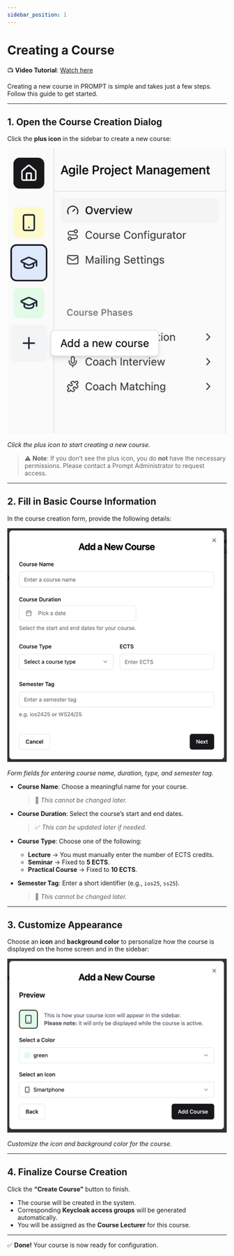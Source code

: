 ```yaml
---
sidebar_position: 1
---
```


# Creating a Course

📺 **Video Tutorial**: [Watch here](https://live.rbg.tum.de/w/artemisintro/60489)

Creating a new course in PROMPT is simple and takes just a few steps. Follow this guide to get started.

---

## 1. Open the Course Creation Dialog

Click the **plus icon** in the sidebar to create a new course:

![Add Course Button in Sidebar](./images/add_course_1.png)

*Click the plus icon to start creating a new course.*

> ⚠️ **Note**: If you don’t see the plus icon, you do **not** have the necessary permissions. Please contact a Prompt Administrator to request access.

---

## 2. Fill in Basic Course Information

In the course creation form, provide the following details:

![Course Details Form](./images/add_course_2.png)

*Form fields for entering course name, duration, type, and semester tag.*

* **Course Name**: Choose a meaningful name for your course.

  > 🚫 *This cannot be changed later.*

* **Course Duration**: Select the course’s start and end dates.

  > ✅ *This can be updated later if needed.*

* **Course Type**: Choose one of the following:

  * **Lecture** → You must manually enter the number of ECTS credits.
  * **Seminar** → Fixed to **5 ECTS**.
  * **Practical Course** → Fixed to **10 ECTS**.

* **Semester Tag**: Enter a short identifier (e.g., `ios25`, `ss25`).

  > 🚫 *This cannot be changed later.*

---

## 3. Customize Appearance

Choose an **icon** and **background color** to personalize how the course is displayed on the home screen and in the sidebar:

![Course Appearance Settings](./images/add_course_3.png)

*Customize the icon and background color for the course.*

---

## 4. Finalize Course Creation

Click the **“Create Course”** button to finish.

* The course will be created in the system.
* Corresponding **Keycloak access groups** will be generated automatically.
* You will be assigned as the **Course Lecturer** for this course.

---

✅ **Done!** Your course is now ready for configuration.

